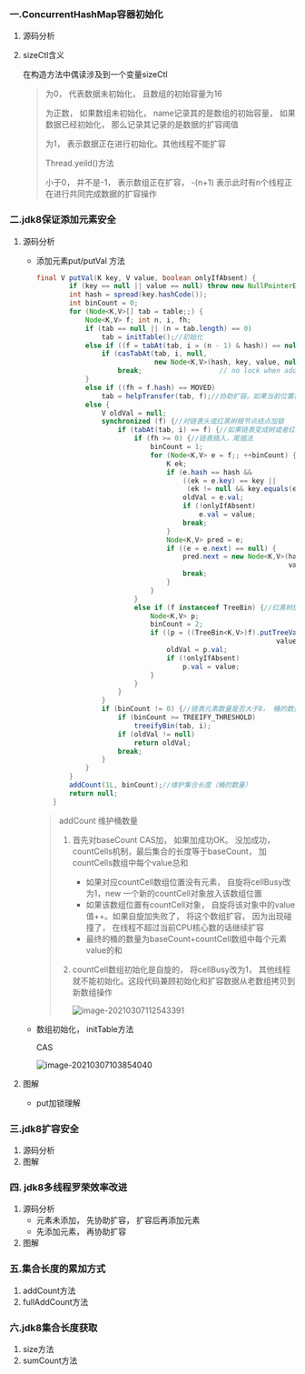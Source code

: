 ### 一.ConcurrentHashMap容器初始化

1. 源码分析

2. sizeCtl含义

   在构造方法中偶读涉及到一个变量sizeCtl

   > 为0， 代表数据未初始化， 且数组的初始容量为16
   >
   > 为正数， 如果数组未初始化， name记录其的是数组的初始容量， 如果数据已经初始化， 那么记录其记录的是数据的扩容阈值 
   >
   > 为1， 表示数据正在进行初始化。其他线程不能扩容
   >
   > Thread.yeild()方法
   >
   > 小于0， 并不是-1， 表示数组正在扩容， -(n+1) 表示此时有n个线程正在进行共同完成数据的扩容操作

### 二.jdk8保证添加元素安全

1. 源码分析

   * 添加元素put/putVal 方法

     ```java 
     final V putVal(K key, V value, boolean onlyIfAbsent) {
             if (key == null || value == null) throw new NullPointerException();
             int hash = spread(key.hashCode());
             int binCount = 0;
             for (Node<K,V>[] tab = table;;) {
                 Node<K,V> f; int n, i, fh;
                 if (tab == null || (n = tab.length) == 0)
                     tab = initTable();//初始化
                 else if ((f = tabAt(tab, i = (n - 1) & hash)) == null) {//添加元素， 当前桶没有元素， CAS添加
                     if (casTabAt(tab, i, null,
                                  new Node<K,V>(hash, key, value, null)))
                         break;                   // no lock when adding to empty bin
                 }
                 else if ((fh = f.hash) == MOVED)
                     tab = helpTransfer(tab, f);//协助扩容。如果当前位置被迁移了， 这个位置就塞一个forward节点。将原来的hash桶划分成很多歌小块， 每个小块由一个线程负责数据的迁移工作。每个小块中的每个桶迁移完了之后向其中塞一个forward节点。 从后向前迁移。迁移的时候加syncchronized锁， 防止有其他线程向这个位置上添加元素
                 else {
                     V oldVal = null;
                     synchronized (f) {//对链表头或红黑树根节点结点加锁
                         if (tabAt(tab, i) == f) {//如果链表变成树或者红黑树变成链表， 根节点就不是原来的节点了
                             if (fh >= 0) {//链表插入，尾插法
                                 binCount = 1;
                                 for (Node<K,V> e = f;; ++binCount) {
                                     K ek;
                                     if (e.hash == hash &&
                                         ((ek = e.key) == key ||
                                          (ek != null && key.equals(ek)))) {
                                         oldVal = e.val;
                                         if (!onlyIfAbsent)
                                             e.val = value;
                                         break;
                                     }
                                     Node<K,V> pred = e;
                                     if ((e = e.next) == null) {
                                         pred.next = new Node<K,V>(hash, key,
                                                                   value, null);
                                         break;
                                     }
                                 }
                             }
                             else if (f instanceof TreeBin) {//红黑树插入
                                 Node<K,V> p;
                                 binCount = 2;
                                 if ((p = ((TreeBin<K,V>)f).putTreeVal(hash, key,
                                                                value)) != null) {
                                     oldVal = p.val;
                                     if (!onlyIfAbsent)
                                         p.val = value;
                                 }
                             }
                         }
                     }
                     if (binCount != 0) {//链表元素数量是否大于8， 桶的数量大于64，变成红黑树， 否则只是容量大于8， 只扩容
                         if (binCount >= TREEIFY_THRESHOLD)
                             treeifyBin(tab, i);
                         if (oldVal != null)
                             return oldVal;
                         break;
                     }
                 }
             }
             addCount(1L, binCount);//维护集合长度（桶的数量）
             return null;
         }
     ```

     > addCount 维护桶数量
     >
     > 1. 首先对baseCount CAS加， 如果加成功OK。 没加成功， countCells机制，最后集合的长度等于baseCount， 加countCells数组中每个value总和
     >
     >    * 如果对应countCell数组位置没有元素， 自旋将cellBusy改为1，new 一个新的countCell对象放入该数组位置
     >    * 如果该数组位置有countCell对象， 自旋将该对象中的value值++。如果自旋加失败了， 将这个数组扩容， 因为出现碰撞了， 在线程不超过当前CPU核心数的话继续扩容
     >    * 最终的桶的数量为baseCount+countCell数组中每个元素value的和
     >
     > 2. countCell数组初始化是自旋的， 将cellBusy改为1， 其他线程就不能初始化。这段代码兼顾初始化和扩容数据从老数组拷贝到新数组操作
     >
     >    ![image-20210307112543391](E:\learningNotes\HashMap\image-20210307112543391.png)

   * 数组初始化， initTable方法

     CAS 

     ![image-20210307103854040](E:\learningNotes\HashMap\image-20210307103854040.png)

2. 图解

   * put加锁理解

### 三.jdk8扩容安全

1. 源码分析
2. 图解

### 四. jdk8多线程罗荣效率改进

1. 源码分析
   * 元素未添加， 先协助扩容， 扩容后再添加元素
   * 先添加元素， 再协助扩容
2. 图解

### 五.集合长度的累加方式

1. addCount方法
2. fullAddCount方法

### 六.jdk8集合长度获取

1. size方法
2. sumCount方法





